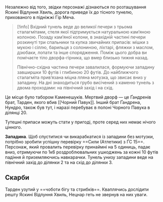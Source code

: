 Незалежно від того, звідки персонажі дізнаються по розташування Яскині Відлуння Хвиль, дорога приведе їх до тісного тунелю, прихованого в підніжжі Гір Меча.

>[!info]
>Вхідний тунель веде до великої печери з трьома сталагмітами, стеля якої підтримується натуральною кам’яною колоною. Позаду кам’яної колони, в знахідній частині печери розкинуті три спальники та купка звичайних припасів: мішки з мукою і сіллю, барильця з солониною, ліхтарі, фляжки з маслом, дзюбаки, лопати та інше спорядження. Поміж цього добра ви помічаєте тіло дворфа-гірника, що вмер близько тижня назад.
>
>Північно-східна частина печери завалилася, формуючи западину завширшки 10 футів і глибиною 20 футів. До найближчого сталагміта прив’язана міцна лляна мотузка, що звисає вниз у западину. На дні знаходиться грубо висічений з каменю тунель з двома проходами: на північний захід і на схід.


Це місце було табором Каменешуків. Мертвий дворф — це Ґандренів брат, Тарден, якого вбив [[Чорний Павук]]. Інший брат Ґандрена, Нундро, також був тут, і наразі перебуває в полоні Чорного Павука в ділянці 20.

Тутешні припаси можуть стати у пригоді, проте серед них немає нічого цінного.

**Западина**. Щоб спуститися чи викарабкатися із западини без мотузки, потрібно зробити успішну перевірку ==Сили (Атлетики) з ҐС 15==. Персонаж, який провалить перевірку принаймні на 5 одиниць, падає вниз, отримуючи по 1к6 роздроблювальних ушкоджень за кожні 10 футів падіння й приземляючись навкарачки. Тунель унизу западини веде на північний захід до ділянки 2 та на схід до ділянки 3.

## Скарби
Тарден узутий у ==чоботи бігу та стрибків==. Кваплячись дослідити решту Яскині Відлуння Хвиль, Нецнар геть не звернув на них уваги.